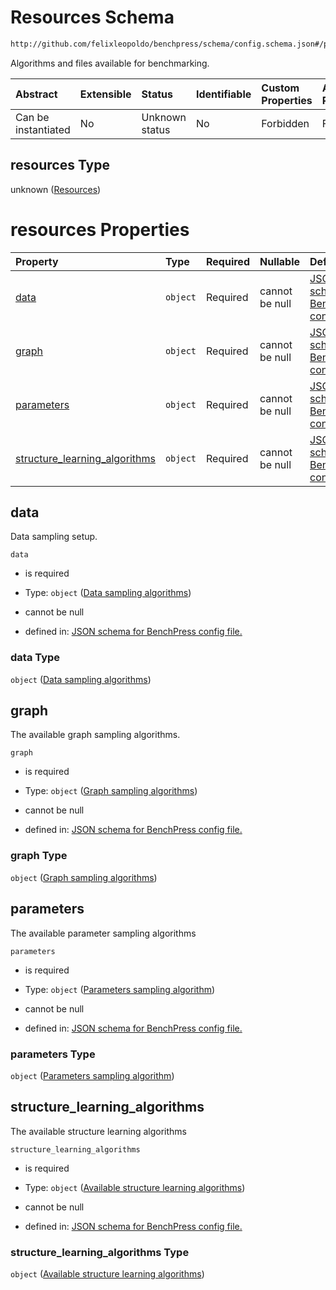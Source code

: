 # Resources Schema

```txt
http://github.com/felixleopoldo/benchpress/schema/config.schema.json#/properties/resources
```

Algorithms and files available for benchmarking.

| Abstract            | Extensible | Status         | Identifiable | Custom Properties | Additional Properties | Access Restrictions | Defined In                                                                    |
| :------------------ | :--------- | :------------- | :----------- | :---------------- | :-------------------- | :------------------ | :---------------------------------------------------------------------------- |
| Can be instantiated | No         | Unknown status | No           | Forbidden         | Forbidden             | none                | [config.schema.json*](../../../out/config.schema.json "open original schema") |

## resources Type

unknown ([Resources](config-properties-resources.md))

# resources Properties

| Property                                                        | Type     | Required | Nullable       | Defined by                                                                                                                                                                                                                                                         |
| :-------------------------------------------------------------- | :------- | :------- | :------------- | :----------------------------------------------------------------------------------------------------------------------------------------------------------------------------------------------------------------------------------------------------------------- |
| [data](#data)                                                   | `object` | Required | cannot be null | [JSON schema for BenchPress config file.](config-properties-resources-properties-data-sampling-algorithms.md "http://github.com/felixleopoldo/benchpress/schema/config.schema.json#/properties/resources/properties/data")                                         |
| [graph](#graph)                                                 | `object` | Required | cannot be null | [JSON schema for BenchPress config file.](config-properties-resources-properties-graph-sampling-algorithms.md "http://github.com/felixleopoldo/benchpress/schema/config.schema.json#/properties/resources/properties/graph")                                       |
| [parameters](#parameters)                                       | `object` | Required | cannot be null | [JSON schema for BenchPress config file.](config-properties-resources-properties-parameters-sampling-algorithm.md "http://github.com/felixleopoldo/benchpress/schema/config.schema.json#/properties/resources/properties/parameters")                              |
| [structure_learning_algorithms](#structure_learning_algorithms) | `object` | Required | cannot be null | [JSON schema for BenchPress config file.](config-properties-resources-properties-available-structure-learning-algorithms.md "http://github.com/felixleopoldo/benchpress/schema/config.schema.json#/properties/resources/properties/structure_learning_algorithms") |

## data

Data sampling setup.

`data`

*   is required

*   Type: `object` ([Data sampling algorithms](config-properties-resources-properties-data-sampling-algorithms.md))

*   cannot be null

*   defined in: [JSON schema for BenchPress config file.](config-properties-resources-properties-data-sampling-algorithms.md "http://github.com/felixleopoldo/benchpress/schema/config.schema.json#/properties/resources/properties/data")

### data Type

`object` ([Data sampling algorithms](config-properties-resources-properties-data-sampling-algorithms.md))

## graph

The available graph sampling algorithms.

`graph`

*   is required

*   Type: `object` ([Graph sampling algorithms](config-properties-resources-properties-graph-sampling-algorithms.md))

*   cannot be null

*   defined in: [JSON schema for BenchPress config file.](config-properties-resources-properties-graph-sampling-algorithms.md "http://github.com/felixleopoldo/benchpress/schema/config.schema.json#/properties/resources/properties/graph")

### graph Type

`object` ([Graph sampling algorithms](config-properties-resources-properties-graph-sampling-algorithms.md))

## parameters

The available parameter sampling algorithms

`parameters`

*   is required

*   Type: `object` ([Parameters sampling algorithm](config-properties-resources-properties-parameters-sampling-algorithm.md))

*   cannot be null

*   defined in: [JSON schema for BenchPress config file.](config-properties-resources-properties-parameters-sampling-algorithm.md "http://github.com/felixleopoldo/benchpress/schema/config.schema.json#/properties/resources/properties/parameters")

### parameters Type

`object` ([Parameters sampling algorithm](config-properties-resources-properties-parameters-sampling-algorithm.md))

## structure_learning_algorithms

The available structure learning algorithms

`structure_learning_algorithms`

*   is required

*   Type: `object` ([Available structure learning algorithms](config-properties-resources-properties-available-structure-learning-algorithms.md))

*   cannot be null

*   defined in: [JSON schema for BenchPress config file.](config-properties-resources-properties-available-structure-learning-algorithms.md "http://github.com/felixleopoldo/benchpress/schema/config.schema.json#/properties/resources/properties/structure_learning_algorithms")

### structure_learning_algorithms Type

`object` ([Available structure learning algorithms](config-properties-resources-properties-available-structure-learning-algorithms.md))
